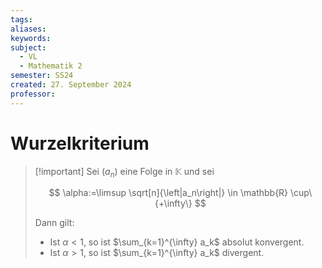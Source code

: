 ```yaml
---
tags: 
aliases: 
keywords: 
subject:
  - VL
  - Mathematik 2
semester: SS24
created: 27. September 2024
professor:
---
```

 

# Wurzelkriterium

> [!important] Sei $\left(a_n\right)$ eine Folge in $\mathbb{K}$ und sei
> 
> $$
> \alpha:=\limsup \sqrt[n]{\left|a_n\right|} \in \mathbb{R} \cup\{+\infty\}
> $$
> 
> Dann gilt:
> - Ist $\alpha<1$, so ist $\sum_{k=1}^{\infty} a_k$ absolut konvergent.
> - Ist $\alpha>1$, so ist $\sum_{k=1}^{\infty} a_k$ divergent.